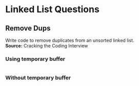 # Linked List Questions

## Remove Dups
Write code to remove duplicates from an unsorted linked list.  
**Source:** Cracking the Coding Interview

### Using temporary buffer

```swift
```

### Without temporary buffer

```swift
```